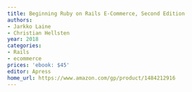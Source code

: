 ```yaml
---
title: Beginning Ruby on Rails E-Commerce, Second Edition
authors:
- Jarkko Laine
- Christian Hellsten
year: 2018
categories:
- Rails
- ecommerce
prices: 'ebook: $45'
editor: Apress
home_url: https://www.amazon.com/gp/product/1484212916
---
```

